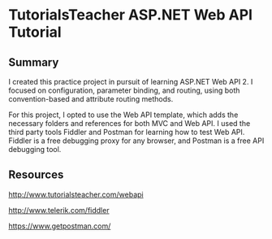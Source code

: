 # TutorialsTeacher ASP.NET Web API Tutorial

## Summary

I created this practice project in pursuit of learning ASP.NET Web API 2. I focused on configuration, parameter binding, and routing, using both convention-based and attribute routing methods.

For this project, I opted to use the Web API template, which adds the necessary folders and references for both MVC and Web API. I used the third party tools Fiddler and Postman for learning how to test Web API. Fiddler is a free debugging proxy for any browser, and Postman is a free API debugging tool.

## Resources

http://www.tutorialsteacher.com/webapi

http://www.telerik.com/fiddler

https://www.getpostman.com/
